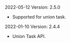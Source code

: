2022-05-12 Version: 2.5.0
- Supported for union task.

2022-01-10 Version: 2.4.4
- Union Task API.


